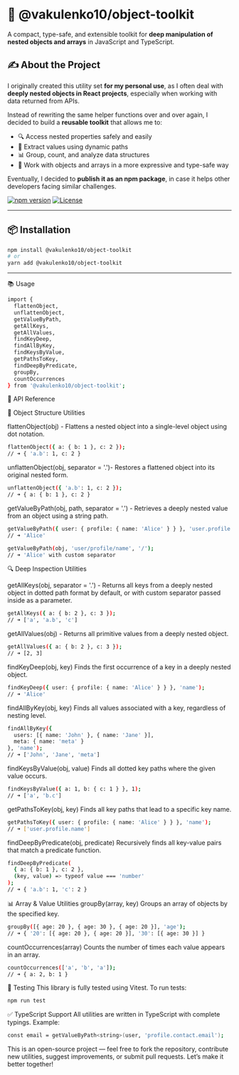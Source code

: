 # 🧰 @vakulenko10/object-toolkit

A compact, type-safe, and extensible toolkit for **deep manipulation of nested objects and arrays** in JavaScript and TypeScript.

## ✍️ About the Project

I originally created this utility set **for my personal use**, as I often deal with **deeply nested objects in React projects**, especially when working with data returned from APIs.

Instead of rewriting the same helper functions over and over again, I decided to build a **reusable toolkit** that allows me to:

- 🔍 Access nested properties safely and easily  
- 🧭 Extract values using dynamic paths  
- 📊 Group, count, and analyze data structures  
- 🧱 Work with objects and arrays in a more expressive and type-safe way  

Eventually, I decided to **publish it as an npm package**, in case it helps other developers facing similar challenges.

[![npm version](https://img.shields.io/npm/v/@vakulenko10/object-toolkit)](https://www.npmjs.com/package/@vakulenko10/object-toolkit)
[![License](https://img.shields.io/npm/l/@vakulenko10/object-toolkit)](LICENSE)

---

## 📦 Installation

```bash
npm install @vakulenko10/object-toolkit
# or
yarn add @vakulenko10/object-toolkit

```
---
📚 Usage
```bash
import {
  flattenObject,
  unflattenObject,
  getValueByPath,
  getAllKeys,
  getAllValues,
  findKeyDeep,
  findAllByKey,
  findKeysByValue,
  getPathsToKey,
  findDeepByPredicate,
  groupBy,
  countOccurrences
} from '@vakulenko10/object-toolkit';
```

🔧 API Reference

🔄 Object Structure Utilities

flattenObject(obj) -
Flattens a nested object into a single-level object using dot notation.

```bash
flattenObject({ a: { b: 1 }, c: 2 });
// ➜ { 'a.b': 1, c: 2 }
```

unflattenObject(obj, separator = '.')-
Restores a flattened object into its original nested form.
```bash
unflattenObject({ 'a.b': 1, c: 2 });
// ➜ { a: { b: 1 }, c: 2 }
```

getValueByPath(obj, path, separator = '.') -
Retrieves a deeply nested value from an object using a string path.
```bash
getValueByPath({ user: { profile: { name: 'Alice' } } }, 'user.profile.name');
// ➜ 'Alice'

getValueByPath(obj, 'user/profile/name', '/');
// ➜ 'Alice' with custom separator
```

🔍 Deep Inspection Utilities

getAllKeys(obj, separator = '.') - 
Returns all keys from a deeply nested object in dotted path format by default, or with custom separator passed inside as a parameter.

```bash
getAllKeys({ a: { b: 2 }, c: 3 });
// ➜ ['a', 'a.b', 'c']
```

getAllValues(obj) -
Returns all primitive values from a deeply nested object.

```bash
getAllValues({ a: { b: 2 }, c: 3 });
// ➜ [2, 3]
```

findKeyDeep(obj, key)
Finds the first occurrence of a key in a deeply nested object.

```bash
findKeyDeep({ user: { profile: { name: 'Alice' } } }, 'name');
// ➜ 'Alice'
```

findAllByKey(obj, key)
Finds all values associated with a key, regardless of nesting level.

```bash
findAllByKey({
  users: [{ name: 'John' }, { name: 'Jane' }],
  meta: { name: 'meta' }
}, 'name');
// ➜ ['John', 'Jane', 'meta']
```
findKeysByValue(obj, value)
Finds all dotted key paths where the given value occurs.
```bash
findKeysByValue({ a: 1, b: { c: 1 } }, 1);
// ➜ ['a', 'b.c']
```
getPathsToKey(obj, key)
Finds all key paths that lead to a specific key name.
```bash
getPathsToKey({ user: { profile: { name: 'Alice' } } }, 'name');
// ➜ ['user.profile.name']
```

findDeepByPredicate(obj, predicate)
Recursively finds all key-value pairs that match a predicate function.
```bash
findDeepByPredicate(
  { a: { b: 1 }, c: 2 },
  (key, value) => typeof value === 'number'
);
// ➜ { 'a.b': 1, 'c': 2 }
```
📊 Array & Value Utilities
groupBy(array, key)
Groups an array of objects by the specified key.
```bash
groupBy([{ age: 20 }, { age: 30 }, { age: 20 }], 'age');
// ➜ { '20': [{ age: 20 }, { age: 20 }], '30': [{ age: 30 }] }
```
countOccurrences(array)
Counts the number of times each value appears in an array.
```bash
countOccurrences(['a', 'b', 'a']);
// ➜ { a: 2, b: 1 }
```
🧪 Testing
This library is fully tested using Vitest. To run tests:

```bash
npm run test
```
✅ TypeScript Support
All utilities are written in TypeScript with complete typings. Example:
```bash
const email = getValueByPath<string>(user, 'profile.contact.email');
```


This is an open-source project — feel free to fork the repository, contribute new utilities, suggest improvements, or submit pull requests. Let’s make it better together!
